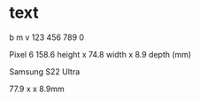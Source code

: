 # text
b m
v
123 456 789 0

Pixel 6
158.6 height x 74.8 width x 8.9 depth (mm)

Samsung S22 Ultra

77.9 x  x 8.9mm